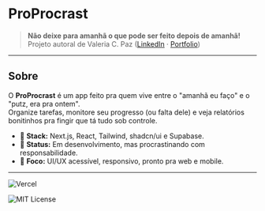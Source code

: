 # ProProcrast

>**Não deixe para amanhã o que pode ser feito depois de amanhã!**  
> Projeto autoral de Valeria C. Paz ([LinkedIn](https://www.linkedin.com/in/valeria-paz-40304b45/) · [Portfolio](https://vp-landing-page-drab.vercel.app/pt))

---

## Sobre

O **ProProcrast** é um app feito pra quem vive entre o "amanhã eu faço" e o "putz, era pra ontem".  
Organize tarefas, monitore seu progresso (ou falta dele) e veja relatórios bonitinhos pra fingir que tá tudo sob controle.

- 🧠 **Stack:** Next.js, React, Tailwind, shadcn/ui e Supabase.
- 📅 **Status:** Em desenvolvimento, mas procrastinando com responsabilidade.
- 🎯 **Foco:** UI/UX acessível, responsivo, pronto pra web e mobile.

---

![Vercel](https://img.shields.io/badge/deploy-Vercel-black?logo=vercel)

![MIT License](https://img.shields.io/badge/license-MIT-green)
